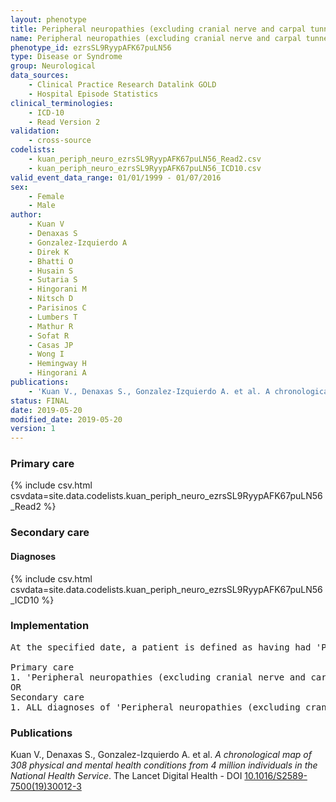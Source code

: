 ```yaml
---
layout: phenotype
title: Peripheral neuropathies (excluding cranial nerve and carpal tunnel syndromes)
name: Peripheral neuropathies (excluding cranial nerve and carpal tunnel syndromes)
phenotype_id: ezrsSL9RyypAFK67puLN56 
type: Disease or Syndrome
group: Neurological
data_sources: 
    - Clinical Practice Research Datalink GOLD
    - Hospital Episode Statistics
clinical_terminologies: 
    - ICD-10
    - Read Version 2
validation: 
    - cross-source
codelists: 
    - kuan_periph_neuro_ezrsSL9RyypAFK67puLN56_Read2.csv
    - kuan_periph_neuro_ezrsSL9RyypAFK67puLN56_ICD10.csv
valid_event_data_range: 01/01/1999 - 01/07/2016
sex: 
    - Female
    - Male
author: 
    - Kuan V
    - Denaxas S
    - Gonzalez-Izquierdo A
    - Direk K
    - Bhatti O
    - Husain S
    - Sutaria S
    - Hingorani M
    - Nitsch D
    - Parisinos C
    - Lumbers T
    - Mathur R
    - Sofat R
    - Casas JP
    - Wong I
    - Hemingway H
    - Hingorani A
publications: 
    - 'Kuan V., Denaxas S., Gonzalez-Izquierdo A. et al. A chronological map of 308 physical and mental health conditions from 4 million individuals in the National Health Service. The Lancet Digital Health - DOI: 10.1016/S2589-7500(19)30012-3' 
status: FINAL
date: 2019-05-20
modified_date: 2019-05-20
version: 1
---
```

### Primary care 
{% include csv.html csvdata=site.data.codelists.kuan_periph_neuro_ezrsSL9RyypAFK67puLN56_Read2 %}
### Secondary care 
#### Diagnoses 
{% include csv.html csvdata=site.data.codelists.kuan_periph_neuro_ezrsSL9RyypAFK67puLN56_ICD10 %}
### Implementation 
<pre>At the specified date, a patient is defined as having had 'Peripheral neuropathies (excluding cranial nerve and carpal tunnel syndromes)' (excluding cranial nerve and carpal tunnel syndromes) IF they meet the criteria for any of the following on or before the specified date. The earliest date on which the individual meets any of the following criteria on or before the specified date is defined as the first event date:

Primary care
1. 'Peripheral neuropathies (excluding cranial nerve and carpal tunnel syndromes)' (excluding cranial nerve and carpal tunnel syndromes) diagnosis or history of diagnosis during a consultation 
OR
Secondary care
1. ALL diagnoses of 'Peripheral neuropathies (excluding cranial nerve and carpal tunnel syndromes)' (excluding cranial nerve and carpal tunnel syndromes) or history of diagnosis during a hospitalization</pre> 
 
### Publications 
Kuan V., Denaxas S., Gonzalez-Izquierdo A. et al. _A chronological map of 308 physical and mental health conditions from 4 million individuals in the National Health Service_. The Lancet Digital Health - DOI <a href='https://www.thelancet.com/journals/landig/article/PIIS2589-7500(19)30012-3/fulltext'>10.1016/S2589-7500(19)30012-3</a>